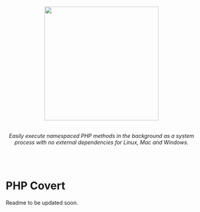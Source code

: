 <h6 align="center">
    <img src="https://github.com/stephenlake/php-covert/blob/master/docs/assets/php-covert.png" width="300"/>
</h6>

<h6 align="center">
    Easily execute namespaced PHP methods in the background as a system process with no external dependencies for Linux, Mac and Windows.
</h6>

<br>

# PHP Covert
Readme to be updated soon.
